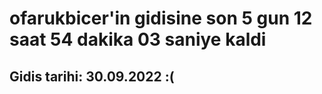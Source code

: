 # ofarukbicer'in gidisine son 5 gun 12 saat 54 dakika 03 saniye kaldi

## Gidis tarihi: 30.09.2022 :(